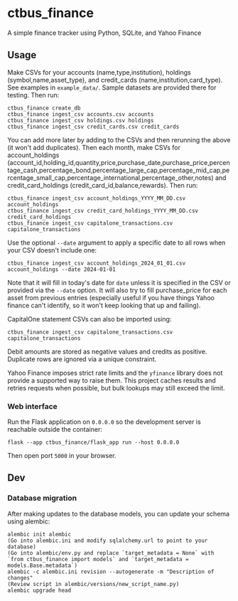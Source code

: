 # ctbus_finance

A simple finance tracker using Python, SQLite, and Yahoo Finance

## Usage

Make CSVs for your accounts (name,type,institution), holdings (symbol,name,asset_type), and credit_cards (name,institution,card_type). See examples in `example_data/`. Sample datasets are provided there for testing. Then run:

```
ctbus_finance create_db
ctbus_finance ingest_csv accounts.csv accounts
ctbus_finance ingest_csv holdings.csv holdings
ctbus_finance ingest_csv credit_cards.csv credit_cards
```

You can add more later by adding to the CSVs and then rerunning the above (it won't add duplicates). Then each month, make CSVs for account_holdings (account_id,holding_id,quantity,price,purchase_date,purchase_price,percentage_cash,percentage_bond,percentage_large_cap,percentage_mid_cap,percentage_small_cap,percentage_international,percentage_other,notes) and credit_card_holdings (credit_card_id,balance,rewards). Then run:

```
ctbus_finance ingest_csv account_holdings_YYYY_MM_DD.csv account_holdings
ctbus_finance ingest_csv credit_card_holdings_YYYY_MM_DD.csv credit_card_holdings
ctbus_finance ingest_csv capitalone_transactions.csv capitalone_transactions
```

Use the optional `--date` argument to apply a specific date to all rows when your CSV doesn't include one:

```
ctbus_finance ingest_csv account_holdings_2024_01_01.csv account_holdings --date 2024-01-01
```

Note that it will fill in today's date for `date` unless it is specified in the CSV or provided via the `--date` option. It will also try to fill purchase_price for each asset from previous entries (especially useful if you have things Yahoo finance can't identify, so it won't keep looking that up and failing).

CapitalOne statement CSVs can also be imported using:

```
ctbus_finance ingest_csv capitalone_transactions.csv capitalone_transactions
```

Debit amounts are stored as negative values and credits as positive. Duplicate rows are ignored via a unique constraint.

Yahoo Finance imposes strict rate limits and the `yfinance` library does not provide a supported way to raise them. This project caches results and retries requests when possible, but bulk lookups may still exceed the limit.

### Web interface

Run the Flask application on `0.0.0.0` so the development server is reachable
outside the container:

```
flask --app ctbus_finance/flask_app run --host 0.0.0.0
```

Then open port `5000` in your browser.

## Dev

### Database migration

After making updates to the database models, you can update your schema using alembic:

```
alembic init alembic
(Go into alembic.ini and modify sqlalchemy.url to point to your database)
(Go into alembic/env.py and replace `target_metadata = None` with `from ctbus_finance import models` and `target_metadata = models.Base.metadata`)
alembic -c alembic.ini revision --autogenerate -m "Description of changes"
(Review script in alembic/versions/new_script_name.py)
alembic upgrade head
```